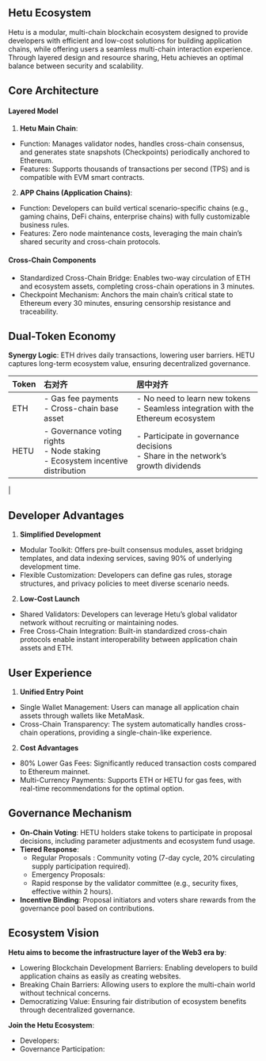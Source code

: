 ## Hetu Ecosystem
Hetu is a modular, multi-chain blockchain ecosystem designed to provide developers with efficient and low-cost solutions for building application chains, while offering users a seamless multi-chain interaction experience. Through layered design and resource sharing, Hetu achieves an optimal balance between security and scalability.

## Core Architecture
#### Layered Model

1. **Hetu Main Chain**:
- Function: Manages validator nodes, handles cross-chain consensus, and generates state snapshots (Checkpoints) periodically anchored to Ethereum.
- Features: Supports thousands of transactions per second (TPS) and is compatible with EVM smart contracts.

2. **APP Chains (Application Chains)**:
- Function:  Developers can build vertical scenario-specific chains (e.g., gaming chains, DeFi chains, enterprise chains) with fully customizable business rules.
- Features: Zero node maintenance costs, leveraging the main chain’s shared security and cross-chain protocols.
  
#### Cross-Chain Components
- Standardized Cross-Chain Bridge: Enables two-way circulation of ETH and ecosystem assets, completing cross-chain operations in 3 minutes.
- Checkpoint Mechanism: Anchors the main chain’s critical state to Ethereum every 30 minutes, ensuring censorship resistance and traceability.

## Dual-Token Economy
**Synergy Logic**:
ETH drives daily transactions, lowering user barriers.
HETU captures long-term ecosystem value, ensuring decentralized governance.

| Token | 右对齐   | 居中对齐 |
| :-----| :----   | :---- |
| ETH   | - Gas fee payments<br>- Cross-chain base asset | - No need to learn new tokens<br>- Seamless integration with the Ethereum ecosystem |
| HETU  | - Governance voting rights<br>- Node staking<br>- Ecosystem incentive distribution | - Participate in governance decisions<br>- Share in the network’s growth dividends
 |

## Developer Advantages
1. **Simplified Development**
- Modular Toolkit: Offers pre-built consensus modules, asset bridging templates, and data indexing services, saving 90% of underlying development time.
- Flexible Customization: Developers can define gas rules, storage structures, and privacy policies to meet diverse scenario needs.
2. **Low-Cost Launch**
- Shared Validators: Developers can leverage Hetu’s global validator network without recruiting or maintaining nodes.
- Free Cross-Chain Integration: Built-in standardized cross-chain protocols enable instant interoperability between application chain assets and ETH.

## User Experience
1. **Unified Entry Point**
- Single Wallet Management: Users can manage all application chain assets through wallets like MetaMask.
- Cross-Chain Transparency: The system automatically handles cross-chain operations, providing a single-chain-like experience.
2. **Cost Advantages**
- 80% Lower Gas Fees: Significantly reduced transaction costs compared to Ethereum mainnet.
- Multi-Currency Payments: Supports ETH or HETU for gas fees, with real-time recommendations for the optimal option.
  
## Governance Mechanism
- **On-Chain Voting**: HETU holders stake tokens to participate in proposal decisions, including parameter adjustments and ecosystem fund usage.
- **Tiered Response**:
  -  Regular Proposals : Community voting (7-day cycle, 20% circulating supply participation required).
  - Emergency Proposals: 
  - Rapid response by the validator committee (e.g., security fixes, effective within 2 hours).
- **Incentive Binding**: Proposal initiators and voters share rewards from the governance pool based on contributions.
  
## Ecosystem Vision
**Hetu aims to become the infrastructure layer of the Web3 era by**:

- Lowering Blockchain Development Barriers: Enabling developers to build application chains as easily as creating websites.
- Breaking Chain Barriers: Allowing users to explore the multi-chain world without technical concerns.
- Democratizing Value: Ensuring fair distribution of ecosystem benefits through decentralized governance.

**Join the Hetu Ecosystem**:
- Developers:  
- Governance Participation: 
